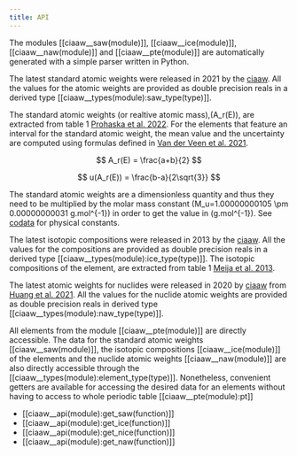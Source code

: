 ```yaml
---
title: API
---
```


The modules [[ciaaw__saw(module)]], [[ciaaw__ice(module)]], [[ciaaw__naw(module)]] and  [[ciaaw__pte(module)]] are
automatically generated with a simple parser written in Python.

The latest standard atomic weights were released in 2021 by the [ciaaw](https://www.ciaaw.org).
All the values for the atomic weights are provided as double precision reals in a derived type
[[ciaaw__types(module):saw_type(type)]].

The standard atomic weights (or realtive atomic mass),\(A_r(E)\), 
are extracted from table 1 [Prohaska et al. 2022](../references.html). For the elements
that feature an interval for the standard atomic weight, the mean value and the uncertainty are computed
using formulas defined in [Van der Veen et al. 2021](../references.html).

$$ A_r(E) = \frac{a+b}{2} $$

$$ u(A_r(E)) = \frac{b-a}{2\sqrt{3}} $$

The standard atomic weights are a dimensionless quantity and thus they need to be multiplied by 
the molar mass constant \(M_u=1.00000000105 \pm 0.00000000031 g.mol^{-1}\) 
in order to get the value in \(g.mol^{-1}\). 
See [codata](https://milanskocic.github.io/codata/) for physical constants.

The latest isotopic compositions were released in 2013 by the [ciaaw](https://www.ciaaw.org).
All the values for the compositions are provided as double precision reals in a derived type
[[ciaaw__types(module):ice_type(type)]].
The isotopic compositions of the element, are extracted from table 1 [Meija et al. 2013](../references.html). 

The latest atomic weights for nuclides were released in 2020 by [ciaaw](https://www.ciaaw.org)
from [Huang et al. 2021](../references.html).
All the values for the nuclide atomic weights are provided as double precision reals in derived type
[[ciaaw__types(module):naw_type(type)]]. 

All elements from the module [[ciaaw__pte(module)]] are directly accessible. 
The data for the standard atomic weights [[ciaaw__saw(module)]], the isotopic compositions [[ciaaw__ice(module)]] of the elements
and the nuclide atomic weights [[ciaaw__naw(module)]] are also directly accessible 
through the [[ciaaw__types(module):element_type(type)]]. 
Nonetheless, convenient getters are available for accessing the desired data for an elements
without having to access to whole periodic table [[ciaaw__pte(module):pt]]

* [[ciaaw__api(module):get_saw(function)]]
* [[ciaaw__api(module):get_ice(function)]]
* [[ciaaw__api(module):get_nice(function)]]
* [[ciaaw__api(module):get_naw(function)]]
